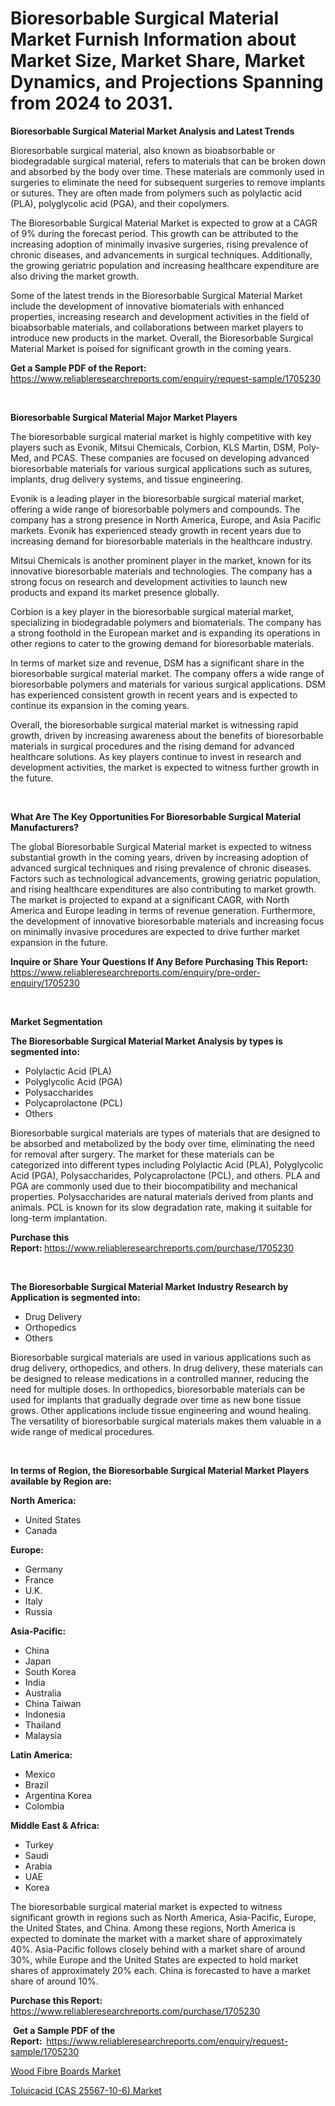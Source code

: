 <p><h1>Bioresorbable Surgical Material Market Furnish Information about Market Size, Market Share, Market Dynamics, and Projections Spanning from 2024 to 2031.</h1></p><p><strong>Bioresorbable Surgical Material Market Analysis and Latest Trends</strong></p>
<p><p>Bioresorbable surgical material, also known as bioabsorbable or biodegradable surgical material, refers to materials that can be broken down and absorbed by the body over time. These materials are commonly used in surgeries to eliminate the need for subsequent surgeries to remove implants or sutures. They are often made from polymers such as polylactic acid (PLA), polyglycolic acid (PGA), and their copolymers.</p><p>The Bioresorbable Surgical Material Market is expected to grow at a CAGR of 9% during the forecast period. This growth can be attributed to the increasing adoption of minimally invasive surgeries, rising prevalence of chronic diseases, and advancements in surgical techniques. Additionally, the growing geriatric population and increasing healthcare expenditure are also driving the market growth.</p><p>Some of the latest trends in the Bioresorbable Surgical Material Market include the development of innovative biomaterials with enhanced properties, increasing research and development activities in the field of bioabsorbable materials, and collaborations between market players to introduce new products in the market. Overall, the Bioresorbable Surgical Material Market is poised for significant growth in the coming years.</p></p>
<p><strong>Get a Sample PDF of the Report:&nbsp;</strong> <a href="https://www.reliableresearchreports.com/enquiry/request-sample/1705230">https://www.reliableresearchreports.com/enquiry/request-sample/1705230</a></p>
<p>&nbsp;</p>
<p><strong>Bioresorbable Surgical Material Major Market Players</strong></p>
<p><p>The bioresorbable surgical material market is highly competitive with key players such as Evonik, Mitsui Chemicals, Corbion, KLS Martin, DSM, Poly-Med, and PCAS. These companies are focused on developing advanced bioresorbable materials for various surgical applications such as sutures, implants, drug delivery systems, and tissue engineering.</p><p>Evonik is a leading player in the bioresorbable surgical material market, offering a wide range of bioresorbable polymers and compounds. The company has a strong presence in North America, Europe, and Asia Pacific markets. Evonik has experienced steady growth in recent years due to increasing demand for bioresorbable materials in the healthcare industry.</p><p>Mitsui Chemicals is another prominent player in the market, known for its innovative bioresorbable materials and technologies. The company has a strong focus on research and development activities to launch new products and expand its market presence globally.</p><p>Corbion is a key player in the bioresorbable surgical material market, specializing in biodegradable polymers and biomaterials. The company has a strong foothold in the European market and is expanding its operations in other regions to cater to the growing demand for bioresorbable materials.</p><p>In terms of market size and revenue, DSM has a significant share in the bioresorbable surgical material market. The company offers a wide range of bioresorbable polymers and materials for various surgical applications. DSM has experienced consistent growth in recent years and is expected to continue its expansion in the coming years.</p><p>Overall, the bioresorbable surgical material market is witnessing rapid growth, driven by increasing awareness about the benefits of bioresorbable materials in surgical procedures and the rising demand for advanced healthcare solutions. As key players continue to invest in research and development activities, the market is expected to witness further growth in the future.</p></p>
<p>&nbsp;</p>
<p><strong>What Are The Key Opportunities For Bioresorbable Surgical Material Manufacturers?</strong></p>
<p><p>The global Bioresorbable Surgical Material market is expected to witness substantial growth in the coming years, driven by increasing adoption of advanced surgical techniques and rising prevalence of chronic diseases. Factors such as technological advancements, growing geriatric population, and rising healthcare expenditures are also contributing to market growth. The market is projected to expand at a significant CAGR, with North America and Europe leading in terms of revenue generation. Furthermore, the development of innovative bioresorbable materials and increasing focus on minimally invasive procedures are expected to drive further market expansion in the future.</p></p>
<p><strong>Inquire or Share Your Questions If Any Before Purchasing This Report:</strong> <a href="https://www.reliableresearchreports.com/enquiry/pre-order-enquiry/1705230">https://www.reliableresearchreports.com/enquiry/pre-order-enquiry/1705230</a></p>
<p>&nbsp;</p>
<p><strong>Market Segmentation</strong></p>
<p><strong>The Bioresorbable Surgical Material Market Analysis by types is segmented into:</strong></p>
<p><ul><li>Polylactic Acid (PLA)</li><li>Polyglycolic Acid (PGA)</li><li>Polysaccharides</li><li>Polycaprolactone (PCL)</li><li>Others</li></ul></p>
<p><p>Bioresorbable surgical materials are types of materials that are designed to be absorbed and metabolized by the body over time, eliminating the need for removal after surgery. The market for these materials can be categorized into different types including Polylactic Acid (PLA), Polyglycolic Acid (PGA), Polysaccharides, Polycaprolactone (PCL), and others. PLA and PGA are commonly used due to their biocompatibility and mechanical properties. Polysaccharides are natural materials derived from plants and animals. PCL is known for its slow degradation rate, making it suitable for long-term implantation.</p></p>
<p><strong>Purchase this Report:&nbsp;</strong><a href="https://www.reliableresearchreports.com/purchase/1705230">https://www.reliableresearchreports.com/purchase/1705230</a></p>
<p>&nbsp;</p>
<p><strong>The Bioresorbable Surgical Material Market Industry Research by Application is segmented into:</strong></p>
<p><ul><li>Drug Delivery</li><li>Orthopedics</li><li>Others</li></ul></p>
<p><p>Bioresorbable surgical materials are used in various applications such as drug delivery, orthopedics, and others. In drug delivery, these materials can be designed to release medications in a controlled manner, reducing the need for multiple doses. In orthopedics, bioresorbable materials can be used for implants that gradually degrade over time as new bone tissue grows. Other applications include tissue engineering and wound healing. The versatility of bioresorbable surgical materials makes them valuable in a wide range of medical procedures.</p></p>
<p>&nbsp;</p>
<p><strong>In terms of Region, the Bioresorbable Surgical Material Market Players available by Region are:</strong></p>
<p>
    <p> <strong> North America: </strong>
        <ul>
            <li>United States</li>
            <li>Canada</li>
        </ul>
        </p> 
    <p> <strong> Europe: </strong>
        <ul>
            <li>Germany</li>
            <li>France</li>
            <li>U.K.</li>
            <li>Italy</li>
            <li>Russia</li>
        </ul>
        </p> 
    <p> <strong> Asia-Pacific: </strong>
        <ul>
            <li>China</li>
            <li>Japan</li>
            <li>South Korea</li>
            <li>India</li>
            <li>Australia</li>
            <li>China Taiwan</li>
            <li>Indonesia</li>
            <li>Thailand</li>
            <li>Malaysia</li>
        </ul>
        </p> 
    <p> <strong> Latin America: </strong>
        <ul>
            <li>Mexico</li>
            <li>Brazil</li>
            <li>Argentina Korea</li>
            <li>Colombia</li>
        </ul>
        </p> 
    <p> <strong> Middle East & Africa: </strong>
        <ul>
            <li>Turkey</li>
            <li>Saudi</li>
            <li>Arabia</li>
            <li>UAE</li>
            <li>Korea</li>
        </ul>
    </p>
    </p>
<p><p>The bioresorbable surgical material market is expected to witness significant growth in regions such as North America, Asia-Pacific, Europe, the United States, and China. Among these regions, North America is expected to dominate the market with a market share of approximately 40%. Asia-Pacific follows closely behind with a market share of around 30%, while Europe and the United States are expected to hold market shares of approximately 20% each. China is forecasted to have a market share of around 10%.</p></p>
<p><strong>Purchase this Report: </strong><a href="https://www.reliableresearchreports.com/purchase/1705230">https://www.reliableresearchreports.com/purchase/1705230</a></p>
<p>&nbsp;<strong>Get a Sample PDF of the Report:&nbsp;&nbsp;</strong><a href="https://www.reliableresearchreports.com/enquiry/request-sample/1705230">https://www.reliableresearchreports.com/enquiry/request-sample/1705230</a></p>
<p><strong></strong></p>
<p><p><a href="https://github.com/abdelrhmankishk22/Market-Research-Report-List-3/blob/main/wood-fibre-boards-market.md">Wood Fibre Boards Market</a></p><p><a href="https://github.com/joannagoyvaerts/Market-Research-Report-List-1/blob/main/toluicacid-cas-25567-10-6-market.md">Toluicacid (CAS 25567-10-6) Market</a></p></p>